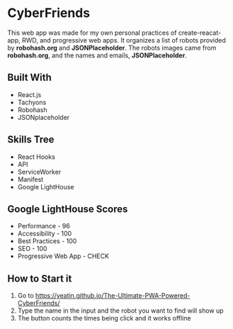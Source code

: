 # CyberFriends
This web app was made for my own personal practices of create-reacat-app, RWD, and progressive web apps.
It organizes a list of robots provided by **robohash.org** and **JSONPlaceholder**.
The robots images came from **robohash.org**, and the names and emails, **JSONPlaceholder**.
## Built With
* React.js
* Tachyons
* Robohash
* JSONplaceholder
## Skills Tree
* React Hooks
* API
* ServiceWorker
* Manifest
* Google LightHouse
## Google LightHouse Scores
* Performance - 96
* Accessibility - 100
* Best Practices - 100
* SEO - 100
* Progressive Web App - CHECK
## How to Start it
1. Go to https://yeatin.github.io/The-Ultimate-PWA-Powered-CyberFriends/
1. Type the name in the input and the robot you want to find will show up
1. The button counts the times being click and it works offline
